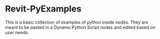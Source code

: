 # Revit-PyExamples

This is a basic collection of examples of python inside nodes.
They are meant to be pasted in a Dynamo Python Script nodes and edited based on user needs.
